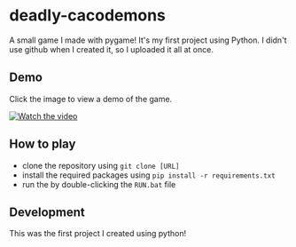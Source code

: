 # deadly-cacodemons
A small game I made with pygame! It's my first project using Python.
I didn't use github when I created it, so I uploaded it all at once.

## Demo
Click the image to view a demo of the game.

[![Watch the video](https://i.ytimg.com/an_webp/S6pC23u7kiA/mqdefault_6s.webp?du=3000&sqp=CIDpmqEG&rs=AOn4CLCMP3umK59jNAoYNfAQuUoaO_MjfA)](https://www.youtube.com/watch?v=S6pC23u7kiA&ab_channel=Necromancer18V)

## How to play  
- clone the repository using `git clone [URL]`
- install the required packages using `pip install -r requirements.txt`
- run the by double-clicking the `RUN.bat` file 

## Development

This was the first project I created using python!


